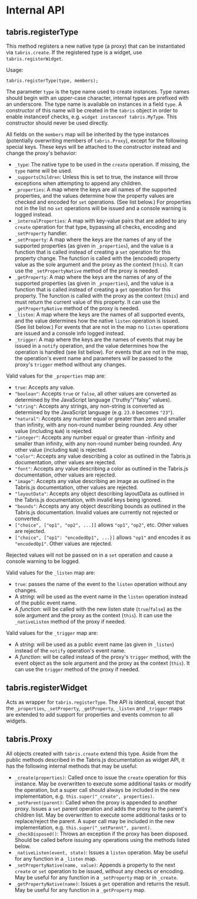 # Internal API

## tabris.registerType

This method registers a new native type (a proxy) that can be instantiated via `tabris.create`. If the registered type is a widget, use `tabris.registerWidget`.

Usage:

    tabris.registerType(type, members);

The parameter `type` is the type name used to create instances. Type names should begin with an upper-case character, internal types are prefixed with an underscore. The type name is available on instances in a field `type`. A constructor of this name will be created in the `tabris` object in order to enable instanceof checks, e.g. `widget instanceof tabris.MyType`. This constructor should never be used directly.

All fields on the `members` map will be inherited by the type instances (potentially overwriting members of `tabris.Proxy`), except for the following special keys. These keys will be attached to the constructor instead and change the proxy's behavior:

* `_type`: The native type to be used in the `create` operation. If missing, the `type` name will be used.
* `_supportsChildren`: Unless this is set to true, the instance will throw exceptions when attempting to append any children.
* `_properties`: A map where the keys are all names of the supported properties, and the values determine how the property values are checked and encoded for `set` operations. (See list below.) For properties not in the list no `set` operations will be issued and a console warning is logged instead.
* `_internalProperties`: A map with key-value pairs that are added to any `create` operation for that type, bypassing all checks, encoding and `_setProperty` handler.
* `_setProperty`: A map where the keys are the names of any of the supported properties (as given in `_properties`), and the value is a function that is called instead of creating a `set` operation for this property change. The function is called with the (encoded) property value as the sole argument and the proxy as the context (`this`). It can use the `_setPropertyNative` method of the proxy is needed.
* `_getProperty`: A map where the keys are the names of any of the supported properties (as given in `_properties`), and the value is a function that is called instead of creating a `get` operation for this property. The function is called with the proxy as the context (`this`) and must return the current value of this property. It can use the `_getPropertyNative` method of the proxy is needed.
* `_listen`: A map where the keys are the names of all supported events, and the value determines how the native `listen` operation is issued. (See list below.) For events that are not in the map no `listen` operations are issued and a console info logged instead.
* `_trigger`: A map where the keys are the names of events that may be issued in a `notify` operation, and the value determines how the operation is handled (see list below). For events that are not in the map, the operation's event name and parameters will be passed to the proxy's `trigger` method without any changes.

Valid values for the `_properties` map are:

* `true`: Accepts any value.
* `"boolean"`: Accepts `true` or `false`, all other values are converted as determined by the JavaScript language ("truthy"/"falsy" values).
* `"string"`:  Accepts any strings, any non-string is converted as determined by the JavaScript language (e.g. `23.0` becomes `"23"`).
* `"natural"`: Accepts any number equal or greater than zero and smaller than infinity, with any non-round number being rounded. Any other value (including `NaN`) is rejected.
* `"integer"`: Accepts any number equal or greater than -infinity and smaller than infinity, with any non-round number being rounded. Any other value (including `NaN`) is rejected.
* `"color"`: Accepts any value describing a color as outlined in the Tabris.js documentation, other values are rejected.
* `"font"`: Accepts any value describing a color as outlined in the Tabris.js documentation, other values are rejected.
* `"image"`: Accepts any value describing an image as outlined in the Tabris.js documentation, other values are rejected.
* `"layoutData"`: Accepts any object describing layoutData as outlined in the Tabris.js documentation, with invalid keys being ignored.
* `"bounds"`: Accepts any any object describing bounds as outlined in the Tabris.js documentation. Invalid values are currently not rejected or converted.
* `["choice", ["op1", "op2", ...]]` allows `"op1"`, `"op2"`, etc. Other values are rejected.
* `["choice", ["op1": "encodedOp1", ...}]` allows `"op1"` and encodes it as `"encodedOp1"`. Other values are rejected.

Rejected values will not be passed on in a `set` operation and cause a console warning to be logged.

Valid values for the `_listen` map are:

* `true`: passes the name of the event to the `listen` operation without any changes.
* A *string*: will be used as the event name in the `listen` operation instead of the public event name.
* A *function*: will be called with the new listen state (`true`/`false`) as the sole argument and the proxy as the context (`this`). It can use the `_nativeListen` method of the proxy if needed.

Valid values for the `_trigger` map are:

* A *string*: will be used as a public event name (as given in `_listen`) instead of the `notify` operation's event name.
* A *function*: will be called instead of the proxy's `trigger` method, with the event object as the sole argument and the proxy as the context (`this`). It can use the `trigger` method of the proxy if needed.

## tabris.registerWidget

Acts as wrapper for `tabris.registerType`. The API is identical, except that the `_properties`, `_setProperty`, `_getProperty`, `_listen` and `_trigger` maps are extended to add support for  properties and events common to all widgets.

## tabris.Proxy

All objects created with `tabris.create` extend this type. Aside from the public methods described in the Tabris.js documentation as widget API, it has the following internal methods that may be useful:

 * `_create(properties)`: Called once to issue the `create` operation for this instance. May be overwritten to execute some additional tasks or modify the operation, but a super call should always be included in the new implementation, e.g. `this.super("_create", properties)`.
 * `_setParent(parent)`: Called when the proxy is appended to another proxy. Issues a `set` parent operation and adds the proxy to the parent's children list. May be overwritten to execute some additional tasks or to replace/reject the parent. A super call may be included in the new implementation, e.g. `this.super("_setParent", parent)`.
 * `_checkDisposed()`: Throws an exception if the proxy has been disposed. Should be called before issuing any operations using the methods listed below.
 * `_nativeListen(event, state)`: Issues a `listen` operation. May be useful for any function in a `_listen` map.
 * `_setPropertyNative(name, value)`: Appends a property to the next `create` or `set` operation to be issued, without any checks or encoding. May be useful for any function in a `_setProperty` map or in `_create`.
 * `_getPropertyNative(name)`: Issues a `get` operation and returns the result. May be useful for any function in a `_getProperty` map.
